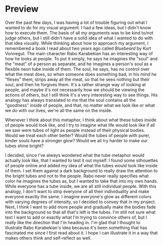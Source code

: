 # Preview

Over the past few days, I was having a lot of trouble figuring out what I wanted to do for my visual argument. I had a few ideas, but I didn't know how to execute them. The basis of all my arguments was to be kind to/not judge others, but I still didn't have a solid idea of what I wanted to do with that idea visually. While thinking about how to approach my argument, I remembered a book I read about two years ago called *Bluebeard* by Kurt Vonnegut. The main character Rabo Karabekian has an interesting way of how he looks at people. To put it simply, he says he imagines the "soul" and the "meat" of a person as separate, and he imagines a person's soul as a flexible neon tube inside of them. The soul, he says, has no control over what the meat does, so when someone does something bad, in his mind he "fleses" them, strips away all the meat, so that he sees nothing but their soul, and then he forgives them. It's a rather strange way of looking at people, and maybe it's not necessarily how we should be viewing the actions of others, but I still think it's a very interesting way to see things. His analogy has always translated to me that the soul contains all the "goodness" inside of people, and that, no matter what we look like or what we do with our lives, we're all the same on the inside. 

Whenever I think about this metaphor, I think about what these tubes inside of people would look like, and I try to imagine what life would look like if all we saw were tubes of light as people instead of their physical bodies. Would we treat each other better? Would the tubes of people with purer, kinder souls have a stronger glow? Would we all try harder to make our tubes shine bright? 

I decided, since I've always wondered what the tube metaphor would actually look like, that I wanted to test it out myself. I found some silhouettes of people online and added my idea of what the tubes would look like inside of them. I set them against a dark background to really draw the attention to the bright tubes and not to the people. Rabo never really specifies what color he imagines the tubes as, but I wanted to take that into my own hands. While everyone has a tube inside, we are all still individual people. With this analogy, I don't want to strip everyone of all their individuality and make everyone exactly the same. I imagine everyone's glow as different colors with varying degrees of intensity, so I decided to convey that in my project. Next, I think I want to add more people and gradually make the bodies fade into the background so that all that's left is the tubes. I'm still not sure what text I want to add or exactly what I'm trying to convince others of, but I really like the direction that I'm heading in. I'm glad that I thought to illustrate Rabo Karabekian's idea because it's been something that has fascinated me since I first read about it. I hope I can illustrate it in a way that makes others think and self-reflect as well.
